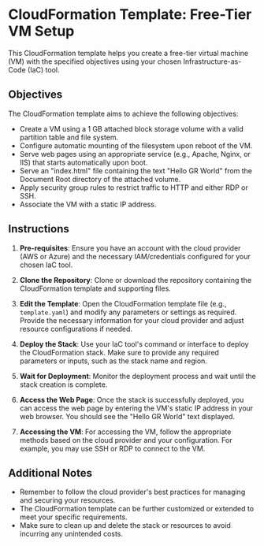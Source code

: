 # CloudFormation Template: Free-Tier VM Setup

This CloudFormation template helps you create a free-tier virtual machine (VM) with the specified objectives using your chosen Infrastructure-as-Code (IaC) tool.

## Objectives

The CloudFormation template aims to achieve the following objectives:

- Create a VM using a 1 GB attached block storage volume with a valid partition table and file system.
- Configure automatic mounting of the filesystem upon reboot of the VM.
- Serve web pages using an appropriate service (e.g., Apache, Nginx, or IIS) that starts automatically upon boot.
- Serve an "index.html" file containing the text "Hello GR World" from the Document Root directory of the attached volume.
- Apply security group rules to restrict traffic to HTTP and either RDP or SSH.
- Associate the VM with a static IP address.

## Instructions

1. **Pre-requisites**: Ensure you have an account with the cloud provider (AWS or Azure) and the necessary IAM/credentials configured for your chosen IaC tool.

2. **Clone the Repository**: Clone or download the repository containing the CloudFormation template and supporting files.

3. **Edit the Template**: Open the CloudFormation template file (e.g., `template.yaml`) and modify any parameters or settings as required. Provide the necessary information for your cloud provider and adjust resource configurations if needed.

4. **Deploy the Stack**: Use your IaC tool's command or interface to deploy the CloudFormation stack. Make sure to provide any required parameters or inputs, such as the stack name and region.

5. **Wait for Deployment**: Monitor the deployment process and wait until the stack creation is complete.

6. **Access the Web Page**: Once the stack is successfully deployed, you can access the web page by entering the VM's static IP address in your web browser. You should see the "Hello GR World" text displayed.

7. **Accessing the VM**: For accessing the VM, follow the appropriate methods based on the cloud provider and your configuration. For example, you may use SSH or RDP to connect to the VM.

## Additional Notes

- Remember to follow the cloud provider's best practices for managing and securing your resources.
- The CloudFormation template can be further customized or extended to meet your specific requirements.
- Make sure to clean up and delete the stack or resources to avoid incurring any unintended costs.

